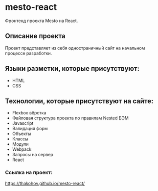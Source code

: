 # mesto-react
Фронтенд проекта Mesto на React.

## Описание проекта
Проект представляет из себя одностраничный сайт на начальном процессе разработки. 


## Языки разметки, которые присутствуют:

- HTML
- CSS

## Технологии, которые присутствуют на сайте:

- Flexbox вёрстка
- Файловая структура проекта по правилам Nested БЭМ
- Javascript
- Валидация форм
- Объекты
- Классы
- Модули
- Webpack
- Запросы на сервер
- React
### Ссылка на проект:
https://thakohov.github.io/mesto-react/
